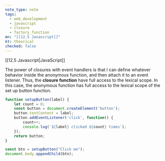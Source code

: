 ```yaml
---
note_type: note
tags:
  - web_development
  - javascript
  - closure
  - factory_function
mn: "[[12.5 Javascript]]"
kt: theorical
checked: false
---
```

[[12.5 Javascript|JavaScript]]

The power of closures with event handlers is that I can define whatever behavior inside the anonymous function, and then attach it to an event listener. Thus, the **closure function** have full access to the lexical scope. In this case, the anonymous function has full access to the lexical scope of the set up button function.

```js
function setupButton(label) {
    let count = 0;
    const button = document.createElement('button');
    button.textContent = label;
    button.addEventListener('click', function() {
        count++;
        console.log(`${label} clicked ${count} times`);
    });
    return button;
}

const btn = setupButton("Click me");
document.body.appendChild(btn);
```